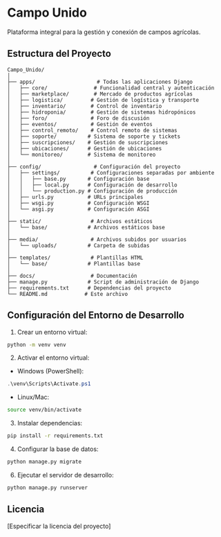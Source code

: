 # Campo Unido

Plataforma integral para la gestión y conexión de campos agrícolas.

## Estructura del Proyecto

```
Campo_Unido/
│
├── apps/                    # Todas las aplicaciones Django
│   ├── core/               # Funcionalidad central y autenticación
│   ├── marketplace/        # Mercado de productos agrícolas
│   ├── logistica/         # Gestión de logística y transporte
│   ├── inventario/        # Control de inventario
│   ├── hidroponia/        # Gestión de sistemas hidropónicos
│   ├── foro/              # Foro de discusión
│   ├── eventos/           # Gestión de eventos
│   ├── control_remoto/    # Control remoto de sistemas
│   ├── soporte/          # Sistema de soporte y tickets
│   ├── suscripciones/    # Gestión de suscripciones
│   ├── ubicaciones/      # Gestión de ubicaciones
│   └── monitoreo/        # Sistema de monitoreo
│
├── config/                 # Configuración del proyecto
│   ├── settings/          # Configuraciones separadas por ambiente
│   │   ├── base.py       # Configuración base
│   │   ├── local.py      # Configuración de desarrollo
│   │   └── production.py # Configuración de producción
│   ├── urls.py           # URLs principales
│   ├── wsgi.py           # Configuración WSGI
│   └── asgi.py           # Configuración ASGI
│
├── static/                # Archivos estáticos
│   └── base/             # Archivos estáticos base
│
├── media/                 # Archivos subidos por usuarios
│   └── uploads/          # Carpeta de subidas
│
├── templates/             # Plantillas HTML
│   └── base/             # Plantillas base
│
├── docs/                  # Documentación
├── manage.py             # Script de administración de Django
├── requirements.txt      # Dependencias del proyecto
└── README.md            # Este archivo
```

## Configuración del Entorno de Desarrollo

1. Crear un entorno virtual:
```bash
python -m venv venv
```

2. Activar el entorno virtual:
- Windows (PowerShell):
```powershell
.\venv\Scripts\Activate.ps1
```
- Linux/Mac:
```bash
source venv/bin/activate
```

3. Instalar dependencias:
```bash
pip install -r requirements.txt
```

4. Configurar la base de datos:
```bash
python manage.py migrate
```


6. Ejecutar el servidor de desarrollo:
```bash
python manage.py runserver
```


## Licencia

[Especificar la licencia del proyecto]
